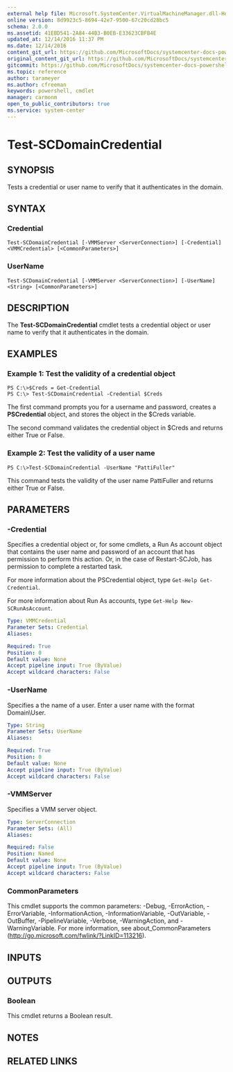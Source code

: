 ```yaml
---
external help file: Microsoft.SystemCenter.VirtualMachineManager.dll-Help.xml
online version: 8d9923c5-8694-42e7-9500-67c20cd28bc5
schema: 2.0.0
ms.assetid: 41EBD541-2A84-44B3-B0EB-E33623CBFB4E
updated_at: 12/14/2016 11:37 PM
ms.date: 12/14/2016
content_git_url: https://github.com/MicrosoftDocs/systemcenter-docs-powershell/blob/master/systemcenter-cmdlets/SystemCenter2016/VirtualMachineManager/v1/Test-SCDomainCredential.md
original_content_git_url: https://github.com/MicrosoftDocs/systemcenter-docs-powershell/blob/master/systemcenter-cmdlets/SystemCenter2016/VirtualMachineManager/v1/Test-SCDomainCredential.md
gitcommit: https://github.com/MicrosoftDocs/systemcenter-docs-powershell/blob/ddd0fefc9adaabb9394eb6c21b33370913d1830d/systemcenter-cmdlets/SystemCenter2016/VirtualMachineManager/v1/Test-SCDomainCredential.md
ms.topic: reference
author: tarameyer
ms.author: cfreeman
keywords: powershell, cmdlet
manager: carmonm
open_to_public_contributors: true
ms.service: system-center
---
```


# Test-SCDomainCredential

## SYNOPSIS
Tests a credential or user name to verify that it authenticates in the domain.

## SYNTAX

### Credential
```
Test-SCDomainCredential [-VMMServer <ServerConnection>] [-Credential] <VMMCredential> [<CommonParameters>]
```

### UserName
```
Test-SCDomainCredential [-VMMServer <ServerConnection>] [-UserName] <String> [<CommonParameters>]
```

## DESCRIPTION
The **Test-SCDomainCredential** cmdlet tests a credential object or user name to verify that it authenticates in the domain.

## EXAMPLES

### Example 1: Test the validity of a credential object
```
PS C:\>$Creds = Get-Credential
PS C:\> Test-SCDomainCredential -Credential $Creds
```

The first command prompts you for a username and password, creates a **PSCredential** object, and stores the object in the $Creds variable.

The second command validates the credential object in $Creds and returns either True or False.

### Example 2: Test the validity of a user name
```
PS C:\>Test-SCDomainCredential -UserName "PattiFuller"
```

This command tests the validity of the user name PattiFuller and returns either True or False.

## PARAMETERS

### -Credential
Specifies a credential object or, for some cmdlets, a Run As account object that contains the user name and password of an account that has permission to perform this action.
Or, in the case of Restart-SCJob, has permission to complete a restarted task.

For more information about the PSCredential object, type `Get-Help Get-Credential`.

For more information about Run As accounts, type `Get-Help New-SCRunAsAccount`.

```yaml
Type: VMMCredential
Parameter Sets: Credential
Aliases: 

Required: True
Position: 0
Default value: None
Accept pipeline input: True (ByValue)
Accept wildcard characters: False
```

### -UserName
Specifies a the name of a user.
Enter a user name with the format Domain\User.

```yaml
Type: String
Parameter Sets: UserName
Aliases: 

Required: True
Position: 0
Default value: None
Accept pipeline input: True (ByValue)
Accept wildcard characters: False
```

### -VMMServer
Specifies a VMM server object.

```yaml
Type: ServerConnection
Parameter Sets: (All)
Aliases: 

Required: False
Position: Named
Default value: None
Accept pipeline input: True (ByValue)
Accept wildcard characters: False
```

### CommonParameters
This cmdlet supports the common parameters: -Debug, -ErrorAction, -ErrorVariable, -InformationAction, -InformationVariable, -OutVariable, -OutBuffer, -PipelineVariable, -Verbose, -WarningAction, and -WarningVariable. For more information, see about_CommonParameters (http://go.microsoft.com/fwlink/?LinkID=113216).

## INPUTS

## OUTPUTS

### Boolean
This cmdlet returns a Boolean result.

## NOTES

## RELATED LINKS

